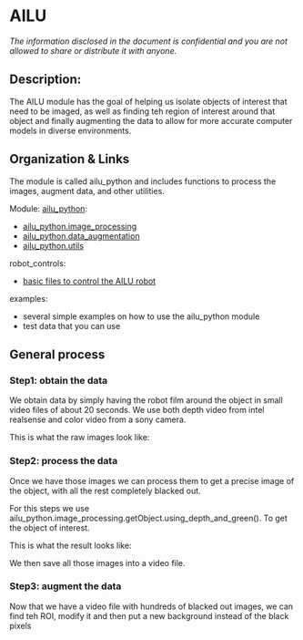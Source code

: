 # AILU

_The information disclosed in the document is confidential and you are not allowed to
 share or distribute it with anyone._
 
## Description:

The AILU module has the goal of helping us isolate objects of interest that need to be
imaged, as well as finding teh region of interest around that object and finally 
augmenting the data to allow for more accurate computer models in diverse environments.

## Organization & Links

The module is called ailu_python and includes functions to process the images, augment data, and 
other utilities.

Module: [ailu_python](ailu_python):
-   [ailu_python.image_processing](ailu_python/image_processing/README.md) 
-   [ailu_python.data_augmentation](ailu_python/data_augmentation/README.md)
-   [ailu_python.utils](ailu_python/utils/README.md)

robot_controls:
-  [basic files to control the AILU robot](robot_controls/README.md)

examples:
-   several simple examples on how to use the ailu_python module
-   test data that you can use

## General process 

### Step1: obtain the data

We obtain data by simply having the robot film around the object in small video files
of about 20 seconds. We use both depth video from intel realsense and color video from 
a sony camera.

This is what the raw images look like: 


### Step2: process the data

Once we have those images we can process them to get a precise image of the object, with all the 
rest completely blacked out.

For this steps we use ailu_python.image_processing.getObject.using_depth_and_green(). To get the object of interest.

This is what the result looks like:

We then save all those images into a video file.

### Step3: augment the data

Now that we have a video file with hundreds of blacked out images, we can find teh ROI, modify it
and then put a new background instead of the black pixels